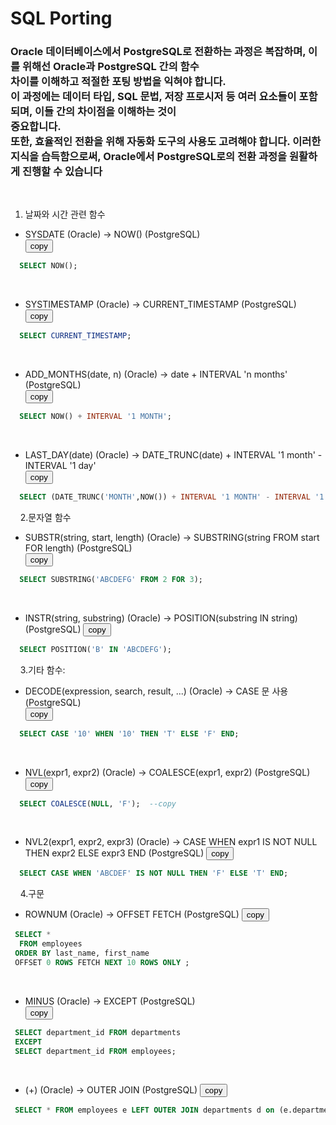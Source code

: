 # SQL Porting

### Oracle 데이터베이스에서 PostgreSQL로 전환하는 과정은 복잡하며, 이를 위해선 Oracle과 PostgreSQL 간의 함수 <br>차이를 이해하고 적절한 포팅 방법을 익혀야 합니다. <br>이 과정에는 데이터 타입, SQL 문법, 저장 프로시저 등 여러 요소들이 포함되며, 이들 간의 차이점을 이해하는 것이<br> 중요합니다. <br>또한, 효율적인 전환을 위해 자동화 도구의 사용도 고려해야 합니다. 이러한 지식을 습득함으로써, Oracle에서 PostgreSQL로의 전환 과정을 원활하게 진행할 수 있습니다   
&nbsp;&nbsp;&nbsp;&nbsp;&nbsp;
 
1.  날짜와 시간 관련 함수
* SYSDATE (Oracle) -> NOW() (PostgreSQL)   
<button onclick="copyCode(0)">copy</button>
```sql
  SELECT NOW();
```  
&nbsp;
* SYSTIMESTAMP (Oracle) -> CURRENT_TIMESTAMP (PostgreSQL)  
<button onclick="copyCode(0)">copy</button>
```sql 
  SELECT CURRENT_TIMESTAMP;
```  
&nbsp;
* ADD_MONTHS(date, n) (Oracle) -> date + INTERVAL 'n months' (PostgreSQL)   
<button onclick="copyCode(0)">copy</button>
```sql 
  SELECT NOW() + INTERVAL '1 MONTH';
```
&nbsp;
* LAST_DAY(date) (Oracle) -> DATE_TRUNC(date) + INTERVAL '1 month' - INTERVAL '1 day'   
<button onclick="copyCode(0)">copy</button>
```sql 
  SELECT (DATE_TRUNC('MONTH',NOW()) + INTERVAL '1 MONTH' - INTERVAL '1 DAY')::DATE;
```
&nbsp;&nbsp;&nbsp;
2.문자열 함수
&nbsp;
* SUBSTR(string, start, length) (Oracle) -> SUBSTRING(string FROM start FOR length) (PostgreSQL)   
<button onclick="copyCode(0)">copy</button>
```sql 
  SELECT SUBSTRING('ABCDEFG' FROM 2 FOR 3);
```
&nbsp;
* INSTR(string, substring) (Oracle) -> POSITION(substring IN string) (PostgreSQL)
<button onclick="copyCode(0)">copy</button>
```sql 
  SELECT POSITION('B' IN 'ABCDEFG');
```
&nbsp;&nbsp;&nbsp;
3.기타 함수:
&nbsp;
* DECODE(expression, search, result, ...) (Oracle) -> CASE 문 사용 (PostgreSQL)   
<button onclick="copyCode(0)">copy</button>
```sql 
  SELECT CASE '10' WHEN '10' THEN 'T' ELSE 'F' END;
```
&nbsp;
* NVL(expr1, expr2) (Oracle) -> COALESCE(expr1, expr2) (PostgreSQL)   
<button onclick="copyCode(0)">copy</button>
```sql 
  SELECT COALESCE(NULL, 'F');  --copy 
```
&nbsp;
* NVL2(expr1, expr2, expr3) (Oracle) -> CASE WHEN expr1 IS NOT NULL THEN expr2 ELSE expr3 END (PostgreSQL)
<button onclick="copyCode(0)">copy</button>
```sql 
  SELECT CASE WHEN 'ABCDEF' IS NOT NULL THEN 'F' ELSE 'T' END;
```
&nbsp;&nbsp;&nbsp;
4.구문
&nbsp;
* ROWNUM (Oracle) -> OFFSET FETCH (PostgreSQL)
<button onclick="copyCode(0)">copy</button>
```sql 
 SELECT *                                                 
  FROM employees
 ORDER BY last_name, first_name 
 OFFSET 0 ROWS FETCH NEXT 10 ROWS ONLY ;
```
&nbsp;
* MINUS (Oracle) -> EXCEPT (PostgreSQL)   
<button onclick="copyCode(0)">copy</button>
```sql 
 SELECT department_id FROM departments
 EXCEPT
 SELECT department_id FROM employees;
```
&nbsp;
* (+) (Oracle) -> OUTER JOIN (PostgreSQL)
<button onclick="copyCode(0)">copy</button>
```sql 
 SELECT * FROM employees e LEFT OUTER JOIN departments d on (e.department_id = d.department_id);
```
